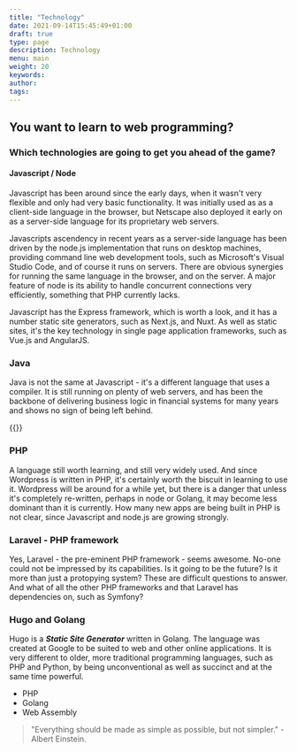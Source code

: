 ```yaml
---
title: "Technology"
date: 2021-09-14T15:45:49+01:00
draft: true
type: page
description: Technology
menu: main
weight: 20
keywords:
author: 
tags: 
---
```


## You want to learn to web programming?
### Which technologies are going to get you ahead of the game?
#### Javascript / Node
Javascript has been around since the early days, when it wasn't very flexible and only had very basic functionality. It was initially used as as a client-side language in the browser, but Netscape also deployed it early on as a server-side language for its proprietary web servers.

Javascripts ascendency in recent years as a server-side language has been driven by the node.js implementation that runs on desktop machines, providing command line web development tools, such as Microsoft's Visual Studio Code, and of course it runs on servers. There are obvious synergies for running the same language in the browser, and on the server. A major feature of node is its ability to handle concurrent connections very efficiently, something that PHP currently lacks.

Javascript has the Express framework, which is worth a look, and it has a number static site generators, such as Next.js, and Nuxt. As well as static sites, it's the key technology in single page application frameworks, such as Vue.js and AngularJS.

### Java
Java is not the same at Javascript - it's a different language that uses a compiler. It is still running on plenty of web servers, and has been the backbone of delivering business logic in financial systems for many years and shows no sign of being left behind. 

{{<floatimageright img="../web_technologies.png" text="Web technologies">}}

### PHP 
A language still worth learning, and still very widely used. And since Wordpress is written in PHP, it's certainly worth the biscuit in learning to use it. Wordpress will be around for a while yet, but there is a danger that unless it's completely re-written, perhaps in node or Golang, it may become less dominant than it is currently. How many new apps are being built in PHP is not clear, since Javascript and node.js are growing strongly. 

### Laravel - PHP framework
Yes, Laravel - the pre-eminent PHP framework - seems awesome. No-one could not be impressed by its capabilities. Is it going to be the future? Is it more than just a protopying system? These are difficult questions to answer. And what of all the other PHP frameworks and that Laravel has dependencies on, such as Symfony?

### Hugo and Golang
Hugo is a ***Static Site Generator*** written in Golang. The language was created at Google to be suited to web and other online applications. It is very different to older, more traditional programming languages, such as PHP and Python, by being unconventional as well as succinct and at the same time powerful.

- PHP
- Golang
- Web Assembly


> "Everything should be made as simple as possible, but not simpler." - Albert Einstein.
